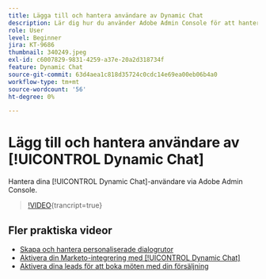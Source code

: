 ```yaml
---
title: Lägga till och hantera användare av Dynamic Chat
description: Lär dig hur du använder Adobe Admin Console för att hantera användaråtkomst i Dynamic Chat.
role: User
level: Beginner
jira: KT-9686
thumbnail: 340249.jpeg
exl-id: c6007829-9831-4259-a37e-20a2d318734f
feature: Dynamic Chat
source-git-commit: 63d4aea1c818d35724c0cdc14e69ea00eb06b4a0
workflow-type: tm+mt
source-wordcount: '56'
ht-degree: 0%

---
```


# Lägg till och hantera användare av [!UICONTROL Dynamic Chat]

Hantera dina [!UICONTROL Dynamic Chat]-användare via Adobe Admin Console.

>[!VIDEO](https://video.tv.adobe.com/v/340249/?quality=12&learn=on){trancript=true}

## Fler praktiska videor

* [Skapa och hantera personaliserade dialogrutor](dialogue-management.md)
* [Aktivera din Marketo-integrering med [!UICONTROL Dynamic Chat]](marketo-integration.md)
* [Aktivera dina leads för att boka möten med din försäljning](meeting-booking.md)
